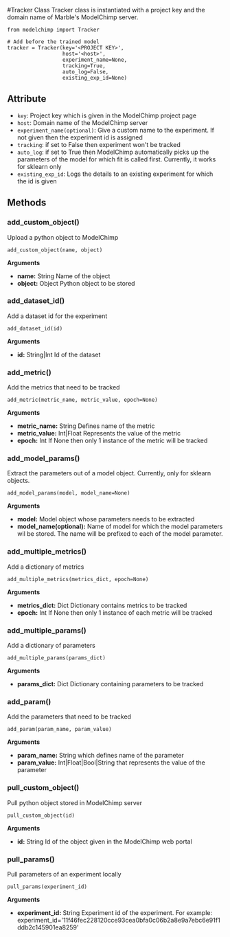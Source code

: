 #Tracker Class
Tracker class is instantiated with a project key and the domain name of Marble's ModelChimp server.

    from modelchimp import Tracker

    # Add before the trained model
    tracker = Tracker(key='<PROJECT KEY>',
                      host='<host>',
                      experiment_name=None,
                      tracking=True,  
                      auto_log=False,
                      existing_exp_id=None)


## Attribute
  * `key`: Project key which is given in the ModelChimp project page
  * `host`: Domain name of the ModelChimp server
  * `experiment_name(optional)`: Give a custom name to the experiment. If not given then the experiment id is assigned
  * `tracking`: if set to False then experiment won't be tracked
  * `auto_log`: if set to True then ModelChimp automatically picks up the parameters of the model for which fit is called first. Currently, it works for sklearn only
  * `existing_exp_id`: Logs the details to an existing experiment for which the id is given


## Methods


### add_custom_object()
Upload a python object to ModelChimp

    add_custom_object(name, object)

<b>Arguments</b>

* **name:** String Name of the object
* **object:** Object Python object to be stored

### add_dataset_id()
Add a dataset id for the experiment

    add_dataset_id(id)

<b>Arguments</b>

* **id:** String|Int Id of the dataset

### add_metric()
Add the metrics that need to be tracked

    add_metric(metric_name, metric_value, epoch=None)

<b>Arguments</b>

* **metric_name:** String Defines name of the metric
* **metric_value:** Int|Float Represents the value of the metric
* **epoch:** Int If None then only 1 instance of the metric will be tracked

### add_model_params()
Extract the parameters out of a model object. Currently, only for sklearn objects.

    add_model_params(model, model_name=None)

<b>Arguments</b>

* **model:** Model object whose parameters needs to be extracted
* **model_name(optional):** Name of model for which the model parameters wil be stored. The name will be prefixed to each of the model parameter.


### add_multiple_metrics()
Add a dictionary of metrics

    add_multiple_metrics(metrics_dict, epoch=None)

<b>Arguments</b>

* **metrics_dict:** Dict Dictionary contains metrics to be tracked
* **epoch:** Int  If None then only 1 instance of each metric will be tracked


### add_multiple_params()
Add a dictionary of parameters

    add_multiple_params(params_dict)

<b>Arguments</b>

* **params_dict:** Dict Dictionary containing parameters to be tracked


### add_param()
Add the parameters that need to be tracked

    add_param(param_name, param_value)

<b>Arguments</b>

* **param_name:** String which defines name of the parameter
* **param_value:** Int|Float|Bool|String that represents the value of the parameter


### pull_custom_object()
Pull python object stored in ModelChimp server

    pull_custom_object(id)

<b>Arguments</b>

* **id:** String Id of the object given in the ModelChimp web portal



### pull_params()
Pull parameters of an experiment locally

    pull_params(experiment_id)

<b>Arguments</b>

* **experiment_id:** String Experiment id of the experiment. For example: experiment_id='11f46fec228120cce93cea0bfa0c06b2a8e9a7ebc6e91f1ddb2c145901ea8259'
